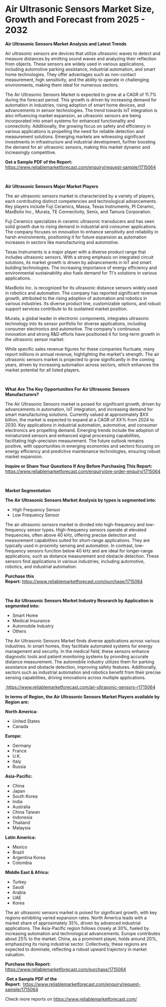 <p><h1>Air Ultrasonic Sensors Market Size, Growth and Forecast from 2025 - 2032</h1></p><p><strong>Air Ultrasonic Sensors Market Analysis and Latest Trends</strong></p>
<p><p>Air ultrasonic sensors are devices that utilize ultrasonic waves to detect and measure distances by emitting sound waves and analyzing their reflection from objects. These sensors are widely used in various applications, including automotive parking assistance, industrial automation, and smart home technologies. They offer advantages such as non-contact measurement, high sensitivity, and the ability to operate in challenging environments, making them ideal for numerous sectors.</p><p>The Air Ultrasonic Sensors Market is expected to grow at a CAGR of 11.7% during the forecast period. This growth is driven by increasing demand for automation in industries, rising adoption of smart home devices, and advancements in sensor technologies. The trend towards IoT integration is also influencing market expansion, as ultrasonic sensors are being incorporated into smart systems for enhanced functionality and connectivity. Additionally, the growing focus on safety and efficiency in various applications is propelling the need for reliable detection and measurement solutions. Emerging markets are witnessing significant investments in infrastructure and industrial development, further boosting the demand for air ultrasonic sensors, making this market dynamic and increasingly competitive.</p></p>
<p><strong>Get a Sample PDF of the Report:&nbsp;</strong> <a href="https://www.reliablemarketforecast.com/enquiry/request-sample/1715064?utm_campaign=1169&utm_medium=2&utm_source=Github&utm_content=ia&utm_term=11012025&utm_id=air-ultrasonic-sensors">https://www.reliablemarketforecast.com/enquiry/request-sample/1715064</a></p>
<p>&nbsp;</p>
<p><strong>Air Ultrasonic Sensors Major Market Players</strong></p>
<p><p>The air ultrasonic sensors market is characterized by a variety of players, each contributing distinct competencies and technological advancements. Key players include Fuji Ceramics, Massa, Texas Instruments, PI Ceramic, MaxBotix Inc., Murata, TE Connectivity, Senix, and Tamura Corporation.</p><p>Fuji Ceramics specializes in ceramic ultrasonic transducers and has seen solid growth due to rising demand in industrial and consumer applications. The company focuses on innovation to enhance sensitivity and reliability in harsh environments, positioning it for future expansion as automation increases in sectors like manufacturing and automotive.</p><p>Texas Instruments is a major player with a diverse product range that includes ultrasonic sensors. With a strong emphasis on integrated circuit solutions, its market growth is driven by advancements in IoT and smart building technologies. The increasing importance of energy efficiency and environmental sustainability also fuels demand for TI's solutions in various applications.</p><p>MaxBotix Inc. is recognized for its ultrasonic distance sensors widely used in robotics and automation. The company has reported significant revenue growth, attributed to the rising adoption of automation and robotics in various industries. Its diverse product line, customizable options, and robust support services contribute to its sustained market position.</p><p>Murata, a global leader in electronic components, integrates ultrasonic technology into its sensor portfolio for diverse applications, including consumer electronics and automotive. The company's continuous innovation and strong R&D efforts have positioned it for long-term growth in the ultrasonic sensor market.</p><p>While specific sales revenue figures for these companies fluctuate, many report millions in annual revenue, highlighting the market's strength. The air ultrasonic sensors market is projected to grow significantly in the coming years, driven by increasing automation across sectors, which enhances the market potential for all listed players.</p></p>
<p>&nbsp;</p>
<p><strong>What Are The Key Opportunities For Air Ultrasonic Sensors Manufacturers?</strong></p>
<p><p>The Air Ultrasonic Sensors market is poised for significant growth, driven by advancements in automation, IoT integration, and increasing demand for smart manufacturing solutions. Currently valued at approximately $XX billion, the market is expected to expand at a CAGR of XX% from 2024 to 2030. Key applications in industrial automation, automotive, and consumer electronics are propelling demand. Emerging trends include the adoption of miniaturized sensors and enhanced signal processing capabilities, facilitating high-precision measurement. The future outlook remains positive, with opportunities in emerging economies and sectors focusing on energy efficiency and predictive maintenance technologies, ensuring robust market expansion.</p></p>
<p><strong>Inquire or Share Your Questions If Any Before Purchasing This Report:</strong> <a href="https://www.reliablemarketforecast.com/enquiry/pre-order-enquiry/1715064?utm_campaign=1169&utm_medium=2&utm_source=Github&utm_content=ia&utm_term=11012025&utm_id=air-ultrasonic-sensors">https://www.reliablemarketforecast.com/enquiry/pre-order-enquiry/1715064</a></p>
<p>&nbsp;</p>
<p><strong>Market Segmentation</strong></p>
<p><strong>The Air Ultrasonic Sensors Market Analysis by types is segmented into:</strong></p>
<p><ul><li>High Frequency Sensor</li><li>Low Frequency Sensor</li></ul></p>
<p><p>The air ultrasonic sensors market is divided into high-frequency and low-frequency sensor types. High-frequency sensors operate at elevated frequencies, often above 40 kHz, offering precise detection and measurement capabilities suited for short-range applications. They are typically used in proximity sensing and automation. In contrast, low-frequency sensors function below 40 kHz and are ideal for longer-range applications, such as distance measurement and obstacle detection. These sensors find applications in various industries, including automotive, robotics, and industrial automation.</p></p>
<p><strong>Purchase this Report:&nbsp;</strong><a href="https://www.reliablemarketforecast.com/purchase/1715064?utm_campaign=1169&utm_medium=2&utm_source=Github&utm_content=ia&utm_term=11012025&utm_id=air-ultrasonic-sensors">https://www.reliablemarketforecast.com/purchase/1715064</a></p>
<p>&nbsp;</p>
<p><strong>The Air Ultrasonic Sensors Market Industry Research by Application is segmented into:</strong></p>
<p><ul><li>Smart Home</li><li>Medical Insurance</li><li>Automobile Industry</li><li>Others</li></ul></p>
<p><p>The Air Ultrasonic Sensors Market finds diverse applications across various industries. In smart homes, they facilitate automated systems for energy management and security. In the medical field, these sensors enhance diagnostic tools and patient monitoring systems by providing accurate distance measurement. The automobile industry utilizes them for parking assistance and obstacle detection, improving safety features. Additionally, sectors such as industrial automation and robotics benefit from their precise sensing capabilities, driving innovations across multiple applications.</p></p>
<p><a href="https://www.reliablemarketforecast.com/air-ultrasonic-sensors-r1715064?utm_campaign=1169&utm_medium=2&utm_source=Github&utm_content=ia&utm_term=11012025&utm_id=air-ultrasonic-sensors">&nbsp;https://www.reliablemarketforecast.com/air-ultrasonic-sensors-r1715064</a></p>
<p><strong>In terms of Region, the Air Ultrasonic Sensors Market Players available by Region are:</strong></p>
<p>
    <p> <strong> North America: </strong>
        <ul>
            <li>United States</li>
            <li>Canada</li>
        </ul>
        </p> 
    <p> <strong> Europe: </strong>
        <ul>
            <li>Germany</li>
            <li>France</li>
            <li>U.K.</li>
            <li>Italy</li>
            <li>Russia</li>
        </ul>
        </p> 
    <p> <strong> Asia-Pacific: </strong>
        <ul>
            <li>China</li>
            <li>Japan</li>
            <li>South Korea</li>
            <li>India</li>
            <li>Australia</li>
            <li>China Taiwan</li>
            <li>Indonesia</li>
            <li>Thailand</li>
            <li>Malaysia</li>
        </ul>
        </p> 
    <p> <strong> Latin America: </strong>
        <ul>
            <li>Mexico</li>
            <li>Brazil</li>
            <li>Argentina Korea</li>
            <li>Colombia</li>
        </ul>
        </p> 
    <p> <strong> Middle East & Africa: </strong>
        <ul>
            <li>Turkey</li>
            <li>Saudi</li>
            <li>Arabia</li>
            <li>UAE</li>
            <li>Korea</li>
        </ul>
    </p>
    </p>
<p><p>The air ultrasonic sensors market is poised for significant growth, with key regions exhibiting varied expansion rates. North America leads with a market share of approximately 35%, driven by advanced industrial applications. The Asia-Pacific region follows closely at 30%, fueled by increasing automation and technological advancements. Europe contributes about 25% to the market. China, as a prominent player, holds around 20%, emphasizing its rising industrial sector. Collectively, these regions are expected to dominate, reflecting a robust upward trajectory in market valuation.</p></p>
<p><strong>Purchase this Report: </strong><a href="https://www.reliablemarketforecast.com/purchase/1715064?utm_campaign=1169&utm_medium=2&utm_source=Github&utm_content=ia&utm_term=11012025&utm_id=air-ultrasonic-sensors">https://www.reliablemarketforecast.com/purchase/1715064</a></p>
<p>&nbsp;<strong>Get a Sample PDF of the Report:&nbsp;&nbsp;</strong><a href="https://www.reliablemarketforecast.com/enquiry/request-sample/1715064?utm_campaign=1169&utm_medium=2&utm_source=Github&utm_content=ia&utm_term=11012025&utm_id=air-ultrasonic-sensors">https://www.reliablemarketforecast.com/enquiry/request-sample/1715064</a></p>
<p><strong></strong></p>
<p>Check more reports on <a href="https://www.reliablemarketforecast.com/?utm_campaign=1169&utm_medium=2&utm_source=Github&utm_content=ia&utm_term=11012025&utm_id=air-ultrasonic-sensors">https://www.reliablemarketforecast.com/</a></p>